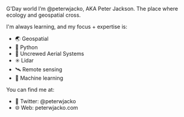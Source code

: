 G'Day world I’m @peterwjacko, AKA Peter Jackson.
The place where ecology and geospatial cross.

I'm always learning, and my focus + expertise is:
  - 🌏 Geospatial
  - 🐍 Python
  - 🚁 Uncrewed Aerial Systems
  - ✳️ Lidar
  - 🛰️ Remote sensing
  - 🤖 Machine learning

You can find me at:
  - 🐥 Twitter: @peterwjacko
  - 🌐 Web: peterwjacko.com
